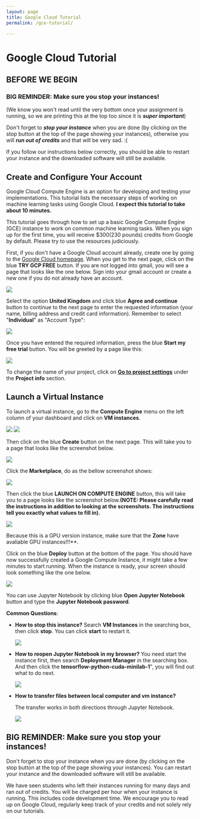 ```yaml
---
layout: page
title: Google Cloud Tutorial
permalink: /gce-tutorial/

---
```


# Google Cloud Tutorial

## BEFORE WE BEGIN ## 
### BIG REMINDER: Make sure you stop your instances! ###
(We know you won't read until the very bottom once your assignment is running, so we are printing this at the top too since it is ***super important***)

Don't forget to ***stop your instance*** when you are done (by clicking on the stop button at the top of the page showing your instances), otherwise you will ***run out of credits*** and that will be very sad. :( 

If you follow our instructions below correctly, you should be able to restart your instance and the downloaded software will still be available.

## Create and Configure Your Account ##

Google Cloud Compute Engine is an option for developing and testing your implementations. This tutorial lists the necessary steps of working on machine learning tasks using Google Cloud. **I expect this tutorial to take about 10 minutes.**

This tutorial goes through how to set up a basic Google Compute Engine (GCE) instance to work on common machine learning tasks. When you sign up for the first time, you will receive $300(230 pounds) credits from Google by default. Please try to use the resources judiciously.

First, if you don't have a Google Cloud account already, create one by going to the [Google Cloud homepage](https://cloud.google.com/). When you get to the next page, click on the blue **TRY GCP FREE** button. If you are not logged into gmail, you will see a page that looks like the one below. Sign into your gmail account or create a new one if you do not already have an account. 

<div class='fig figcenter fighighlight'>
  <img src='/screenshot/step1.png'>
</div>

Select the option **United Kingdom** and click blue **Agree and continue** button to continue to the next page to enter the requested information (your name, billing address and credit card information). Remember to select "**Individual**" as "Account Type":

<div class='fig figcenter fighighlight'>
    <img src='/screenshot/step2.png'>
</div>

Once you have entered the required information, press the blue **Start my free trial** button. You will be greeted by a page like this: 

<div class='fig figcenter fighighlight'>
    <img src='/screenshot/GCP DASHABOARD.png'>
</div>

To change the name of your project, click on [**Go to project settings**](console.cloud.google.com/iam-admin/settings/project) under the **Project info** section.

## Launch a Virtual Instance ##

To launch a virtual instance, go to the **Compute Engine** menu on the left column of your dashboard and click on **VM instances**. 
<div class='fig figcenter fighighlight'>
  <img src='/screenshot/vm instance.png'>
  <img src='/screenshot/create.png'> 
</div>

Then click on the blue **Create** button on the next page. This will take you to a page that looks like the screenshot below.

<div class='fig figcenter fighighlight'>
  <img src='/screenshot/marketplace.png'>
</div>

Click the **Marketplace**, do as the bellow screenshot shows:


<div class='fig figcenter fighighlight'>
  <img src='/screenshot/AISE.png'>
</div>

Then click the blue **LAUNCH ON COMPUTE ENGINE** button, this will take you to a page looks like the screenshot below.**(NOTE: Please carefully read the instructions in addition to looking at the screenshots. The instructions tell you exactly what values to fill in).** 

<div class='fig figcenter fighighlight'>
  <img src='/screenshot/deploy.png'>
</div>

Because this is a GPU version instance, make sure that the **Zone** have avaliable GPU instances!!!**.

Click on the blue **Deploy** button at the bottom of the page. You should have now successfully created a Google Compute Instance, it might take a few minutes to start running. When the instance is ready, your screen should look something like the one below.

<div class='fig figcenter fighighlight'>
  <img src='/screenshot/ssh-jupyternotebook.png'>
</div>

You can use Jupyter Notebook by clicking blue **Open Jupyter Notebook** button and  type the **Jupyter Notebook password**.

**Common Questions**:

- **How to stop this instance?** Search **VM Instances** in the searching box, then click **stop**. You can click **start** to restart it.
  
  <div class='fig figcenter fighighlight'>
  <img src='/screenshot/stop instances.png'>
  </div>

- **How to reopen Jupyter Notebook in my browser?** You need start the instance first, then search **Deployment Manager** in the searching box. And then click the **tensorflow-python-cuda-minilab-1**", you will find out what to do next. 
  <div class='fig figcenter fighighlight'>
  <img src='/screenshot/reopen jupyter.png'>
  </div>
 
- **How to transfer files between local computer and vm instance?**

  The transfer works in both directions through Jupyter Notebook.
  <div class='fig figcenter fighighlight'>
  <img src='/screenshot/transfer files.png'>
  </div>
 
## BIG REMINDER: Make sure you stop your instances! ##

Don't forget to stop your instance when you are done (by clicking on the stop button at the top of the page showing your instances). You can restart your instance and the downloaded software will still be available. 

We have seen students who left their instances running for many days and ran out of credits. You will be charged per hour when your instance is running. This includes code development time. We encourage you to read up on Google Cloud, regularly keep track of your credits and not solely rely on our tutorials.
